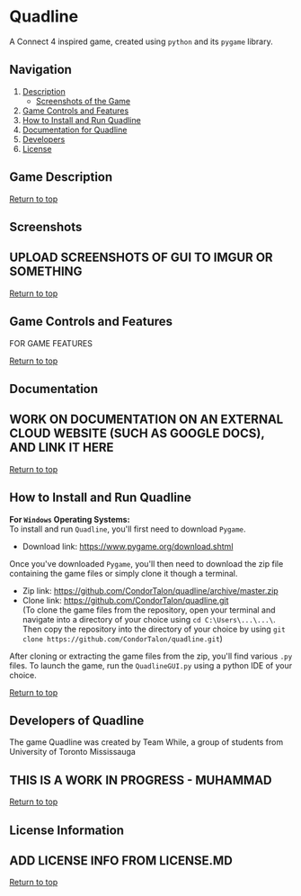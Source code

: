 # Quadline

A Connect 4 inspired game, created using `python` and its `pygame` library.

## Navigation 
<a name="top"></a> 
1.  [Description](#intro) 
    - [Screenshots of the Game](#screen)
2. [Game Controls and Features](#feature)
3. [How to Install and Run Quadline](#install)
4. [Documentation for Quadline](#documen)
5. [Developers](#devs)
6. [License](#license)

## <a name="intro"></a>Game Description 







[Return to top](#top)




## <a name="screen"></a>Screenshots

## UPLOAD SCREENSHOTS OF GUI TO IMGUR OR SOMETHING ##

[Return to top](#top)


## <a name="feature"></a>Game Controls and Features

FOR GAME FEATURES 

[Return to top](#top)






## <a name="documen"></a>Documentation

## WORK ON DOCUMENTATION ON AN EXTERNAL CLOUD WEBSITE (SUCH AS GOOGLE DOCS), AND LINK IT HERE ## 

[Return to top](#top)



## <a name="install"></a>How to Install and Run Quadline 

**For `Windows` Operating Systems:**  
To install and run `Quadline`, you'll first need to download `Pygame`.  
* Download link: https://www.pygame.org/download.shtml  
  
Once you've downloaded `Pygame`, you'll then need to download the zip file containing the game files or simply clone it though a terminal.
* Zip link: https://github.com/CondorTalon/quadline/archive/master.zip  
* Clone link: https://github.com/CondorTalon/quadline.git  
(To clone the game files from the repository, open your terminal and navigate into a directory of your choice using `cd C:\Users\...\...\`. Then copy the repository into the directory of your choice by using `git clone https://github.com/CondorTalon/quadline.git`)  
  
After cloning or extracting the game files from the zip, you'll find various `.py` files. To launch the game, run the `QuadlineGUI.py` using a python IDE of your choice.

[Return to top](#top)

## <a name="devs"></a>Developers of Quadline

The game Quadline was created by Team While, a group of students from University of Toronto Mississauga

## THIS IS A WORK IN PROGRESS - MUHAMMAD ## 


[Return to top](#top)


## <a name="license"></a>License Information

## ADD LICENSE INFO FROM LICENSE.MD ##


[Return to top](#top)


